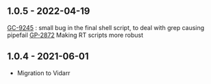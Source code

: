 ## 1.0.5 - 2022-04-19
[GC-9245](https://jira.oicr.on.ca/browse/GC-9245) : small bug in the final shell script, to deal with grep causing pipefail
[GP-2872](https://jira.oicr.on.ca/browse/GP-2872) Making RT scripts more robust
## 1.0.4 - 2021-06-01
- Migration to Vidarr
